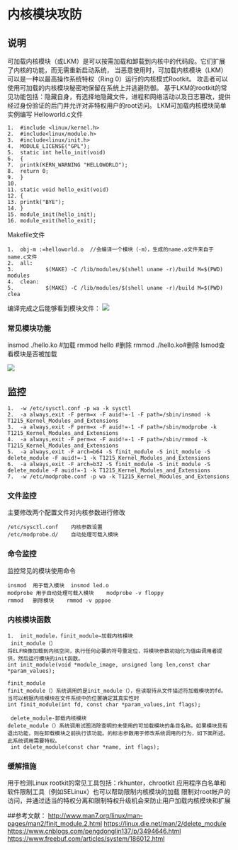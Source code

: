 
# 内核模块攻防

## 说明
可加载内核模块（或LKM）是可以按需加载和卸载到内核中的代码段。它们扩展了内核的功能，而无需重新启动系统，
当恶意使用时，可加载内核模块（LKM）可以是一种以最高操作系统特权（Ring 0）运行的内核模式Rootkit。
攻击者可以使用可加载的内核模块秘密地保留在系统上并逃避防御。
基于LKM的rootkit的常见功能包括：隐藏自身，有选择地隐藏文件，进程和网络活动以及日志篡改，提供经过身份验证的后门并允许对非特权用户的root访问。
LKM可加载内核模块简单实例编写
Helloworld.c文件
```
1.	#include <linux/kernel.h>  
2.	#include<linux/module.h>  
3.	#include<linux/init.h>  
4.	MODULE_LICENSE("GPL");  
5.	static int hello_init(void)  
6.	{  
7.	printk(KERN_WARNING "HELLOWORLD");  
8.	return 0;  
9.	}  
10.	  
11.	static void hello_exit(void)  
12.	{  
13.	printk("BYE");  
14.	}  
15.	module_init(hello_init);  
16.	module_exit(hello_exit); 
```
Makefile文件
```
1.	obj-m :=helloworld.o  //会编译一个模块（-m），生成的name.o文件来自于name.c文件
2.	all:  
3.	        $(MAKE) -C /lib/modules/$(shell uname -r)/build M=$(PWD) modules  
4.	clean:  
5.	        $(MAKE) -C /lib/modules/$(shell uname -r)/build M=$(PWD) clea 
```
 
编译完成之后能够看到模块文件：
![](https://github.com/redbullsecteam/intrusion-detection-wiki/blob/master/image/meke_Helloworld.png)
### 常见模块功能
insmod ./hello.ko #加载
rmmod hello #删除
rmmod ./hello.ko#删除
lsmod查看模块是否被加载
 
![](https://github.com/redbullsecteam/intrusion-detection-wiki/blob/master/image/insmod_Helloworld.png)
 

## 监控
```
1.	-w /etc/sysctl.conf -p wa -k sysctl  
2.	-a always,exit -F perm=x -F auid!=-1 -F path=/sbin/insmod -k T1215_Kernel_Modules_and_Extensions  
3.	-a always,exit -F perm=x -F auid!=-1 -F path=/sbin/modprobe -k T1215_Kernel_Modules_and_Extensions  
4.	-a always,exit -F perm=x -F auid!=-1 -F path=/sbin/rmmod -k T1215_Kernel_Modules_and_Extensions  
5.	-a always,exit -F arch=b64 -S finit_module -S init_module -S delete_module -F auid!=-1 -k T1215_Kernel_Modules_and_Extensions  
6.	-a always,exit -F arch=b32 -S finit_module -S init_module -S delete_module -F auid!=-1 -k T1215_Kernel_Modules_and_Extensions  
7.	-w /etc/modprobe.conf -p wa -k T1215_Kernel_Modules_and_Extensions  
```

### 文件监控
主要修改两个配置文件对内核参数进行修改
```
/etc/sysctl.conf	内核参数设置
/etc/modprobe.d/	自动处理可载入模块
```

### 命令监控
监控常见的模块使用命令
```
insmod	用于载入模块	insmod led.o 
modprobe 用于自动处理可载入模块	modprobe -v floppy
rmmod	删除模块	rmmod -v pppoe
```

### 内核模块函数
```
1.	init_module，finit_module—加载内核模块  
 init_module（）  
将ELF映像加载到内核空间，执行任何必要的符号重定位，将模块参数初始化为值由调用者提供，然后运行模块的init函数。  
int init_module(void *module_image, unsigned long len,const char *param_values);  
```
```
finit_module  
finit_module（）系统调用的是init_module（），但读取待从文件描述符加载模块的fd。当可以根据内核模块在文件系统中的位置确定其真实性时  
int finit_module(int fd, const char *param_values,int flags);  
```
```
 delete_module-卸载内核模块
delete_module（）系统调用试图消除查明的未使用的可加载模块的条目名称。如果模块具有退出功能，则在卸载模块之前执行该功能。的标志参数用于修改系统调用的行为，如下面所述。此系统调用需要特权。
 int delete_module(const char *name, int flags);
 ```
### 缓解措施
用于检测Linux rootkit的常见工具包括：rkhunter，chrootkit
应用程序白名单和软件限制工具（例如SELinux）也可以帮助限制内核模块的加载
限制对root帐户的访问，并通过适当的特权分离和限制特权升级机会来防止用户加载内核模块和扩展

##参考文献：
http://www.man7.org/linux/man-pages/man2/finit_module.2.html
https://linux.die.net/man/2/delete_module
https://www.cnblogs.com/pengdonglin137/p/3494646.html
https://www.freebuf.com/articles/system/186012.html

 


